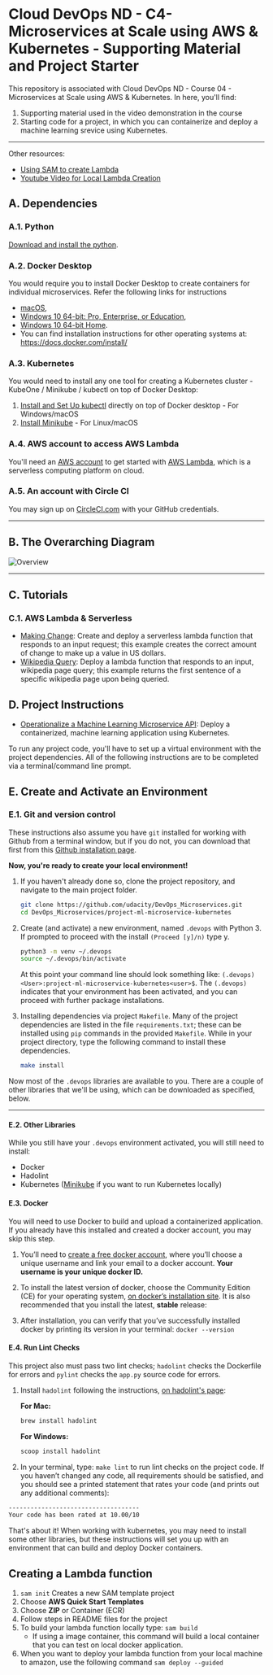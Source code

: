 # Cloud DevOps ND - C4- Microservices at Scale using AWS & Kubernetes - Supporting Material and Project Starter

This repository is associated with Cloud DevOps ND - Course 04 - Microservices at Scale using AWS & Kubernetes. In here, you'll find:

1. Supporting material used in the video demonstration in the course
2. Starting code for a project, in which you can containerize and deploy a machine learning srevice using Kubernetes.

---

Other resources:

- [Using SAM to create Lambda](https://codeolives.com/2019/09/19/vs-code-build-debug-and-deploy-aws-lambda-functions-using-visual-studio-code/)
- [Youtube Video for Local Lambda Creation](https://youtu.be/fEZE3rm8Ma8)

## A. Dependencies

### A.1. Python

[Download and install the python](https://www.python.org/downloads/).

### A.2. Docker Desktop

You would require you to install Docker Desktop to create containers for individual microservices. Refer the following links for instructions

- [macOS](https://docs.docker.com/docker-for-mac/install/),
- [Windows 10 64-bit: Pro, Enterprise, or Education](https://docs.docker.com/docker-for-windows/install/),
- [Windows  10 64-bit Home](https://docs.docker.com/toolbox/toolbox_install_windows/).
- You can find installation instructions for other operating systems at:  <https://docs.docker.com/install/>

### A.3. Kubernetes

You would need to install any one tool for creating a Kubernetes cluster - KubeOne / Minikube / kubectl on top of Docker Desktop:

1. [Install and Set Up kubectl](https://kubernetes.io/docs/tasks/tools/install-kubectl/) directly on top of Docker desktop - For Windows/macOS
2. [Install Minikube](https://kubernetes.io/docs/tasks/tools/install-minikube/) - For Linux/macOS

### A.4. AWS account to access AWS Lambda

You'll need an [AWS account](https://aws.amazon.com/free/?all-free-tier.&all-free-tier.sort-by=item.additionalFields.SortRank&all-free-tier.sort-order=asc) to get started with [AWS Lambda](https://aws.amazon.com/lambda/), which is a serverless computing platform on cloud.  

### A.5. An account with Circle CI

You may sign up on [CircleCI.com](https://circleci.com/signup/) with your GitHub credentials.

---

## B. The Overarching Diagram

![Overview](https://camo.githubusercontent.com/bb29cd924f9eb66730bbf7b0ed069a6ae03d2f1a/68747470733a2f2f757365722d696d616765732e67697468756275736572636f6e74656e742e636f6d2f35383739322f35353335343438332d62616537616638302d353437612d313165392d393930392d6135363231323531303635622e706e67)

---

## C. Tutorials

### C.1. AWS Lambda & Serverless

- [Making Change](https://github.com/udacity/DevOps_Microservices/tree/master/lambda-functions/make-change-tutorial): Create and deploy a serverless lambda function that responds to an input request; this example creates the correct amount of change to make up a value in US dollars.
- [Wikipedia Query](https://github.com/udacity/DevOps_Microservices/tree/master/lambda-functions/wikipedia-query): Deploy a lambda function that responds to an input, wikipedia page query; this example returns the first sentence of a specific wikipedia page upon being queried.

## D. Project Instructions

- [Operationalize a Machine Learning Microservice API](https://github.com/udacity/DevOps_Microservices/tree/master/project-ml-microservice-kubernetes): Deploy a containerized, machine learning application using Kubernetes.

To run any project code, you'll have to set up a virtual environment with the project dependencies. All of the following instructions are to be completed via a terminal/command line prompt.

## E. Create and Activate an Environment

### E.1. Git and version control

These instructions also assume you have `git` installed for working with Github from a terminal window, but if you do not, you can download that first from this [Github installation page](https://www.atlassian.com/git/tutorials/install-git).

**Now, you're ready to create your local environment!**

1. If you haven't already done so, clone the project repository, and navigate to the main project folder.

    ```bash
    git clone https://github.com/udacity/DevOps_Microservices.git
    cd DevOps_Microservices/project-ml-microservice-kubernetes
    ```

2. Create (and activate) a new environment, named `.devops` with Python 3. If prompted to proceed with the install `(Proceed [y]/n)` type y.

    ```bash
    python3 -m venv ~/.devops
    source ~/.devops/bin/activate
    ```

    At this point your command line should look something like: `(.devops) <User>:project-ml-microservice-kubernetes<user>$`. The `(.devops)` indicates that your environment has been activated, and you can proceed with further package installations.

3. Installing dependencies via project `Makefile`. Many of the project dependencies are listed in the file `requirements.txt`; these can be installed using `pip` commands in the provided `Makefile`. While in your project directory, type the following command to install these dependencies.

    ```bash
    make install
    ```

Now most of the `.devops` libraries are available to you. There are a couple of other libraries that we'll be using, which can be downloaded as specified, below.

---

#### E.2. Other Libraries

While you still have your `.devops` environment activated, you will still need to install:

- Docker
- Hadolint
- Kubernetes ([Minikube](https://kubernetes.io/docs/tasks/tools/install-minikube/) if you want to run Kubernetes locally)

#### E.3. Docker

You will need to use Docker to build and upload a containerized application. If you already have this installed and created a docker account, you may skip this step.

1. You’ll need to [create a free docker account](https://hub.docker.com/signup), where you’ll choose a unique username and link your email to a docker account. **Your username is your unique docker ID.**

2. To install the latest version of docker, choose the Community Edition (CE) for your operating system, [on docker’s installation site](https://docs.docker.com/v17.12/install/). It is also recommended that you install the latest, **stable** release:

3. After installation, you can verify that you’ve successfully installed docker by printing its version in your terminal: `docker --version`

#### E.4. Run Lint Checks

This project also must pass two lint checks; `hadolint` checks the Dockerfile for errors and `pylint` checks the `app.py` source code for errors.

1. Install `hadolint` following the instructions, [on hadolint's page]( https://github.com/hadolint/hadolint):

    **For Mac:**

    ```bash
    brew install hadolint
    ```

    **For Windows:**

    ```bash
    scoop install hadolint
    ```

2. In your terminal, type: `make lint` to run lint checks on the project code. If you haven’t changed any code, all requirements should be satisfied, and you should see a printed statement that rates your code (and prints out any additional comments):

```bash
------------------------------------
Your code has been rated at 10.00/10
```

That's about it! When working with kubernetes, you may need to install some other libraries, but these instructions will set you up with an environment that can build and deploy Docker containers.

## Creating a Lambda function

1. `sam init` Creates a new SAM template project
2. Choose **AWS Quick Start Templates**
3. Choose **ZIP** or Container (ECR)
4. Follow steps in README files for the project
5. To build your lambda function locally type: `sam build`
    - If using a image container, this command will build a local container that you can test on local docker application.
6. When you want to deploy your lambda function from your local machine to amazon, use the following command `sam deploy --guided`
